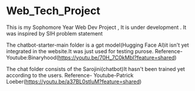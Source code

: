 # Web_Tech_Project
This is my Sophomore Year Web Dev Project , It is under development . It was inspired by  SIH problem statement 


The chatbot-starter-main folder is a gpt model(Hugging Face AI)it isn't yet integrated in the website.It was just used for testing purose.
Reference-
Youtube:Binaryhood(https://youtu.be/70H_7C0kMbI?feature=shared)

The chat folder consists of the Sarojini(chatbot)It hasn't been trained yet according to the users.
Reference-
Youtube-Patrick Loeber(https://youtu.be/a37BL0stIuM?feature=shared)
